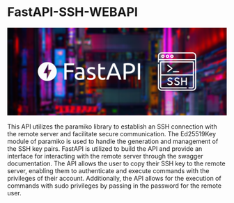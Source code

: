 # FastAPI-SSH-WEBAPI
<center><img src="logo-api.png"></center>

This API utilizes the paramiko library to establish an SSH connection with the remote server and facilitate secure communication. The Ed25519Key module of paramiko is used to handle the generation and management of the SSH key pairs. FastAPI is utilized to build the API and provide an interface for interacting with the remote server through the swagger documentation. The API allows the user to copy their SSH key to the remote server, enabling them to authenticate and execute commands with the privileges of their account. Additionally, the API allows for the execution of commands with sudo privileges by passing in the password for the remote user.
